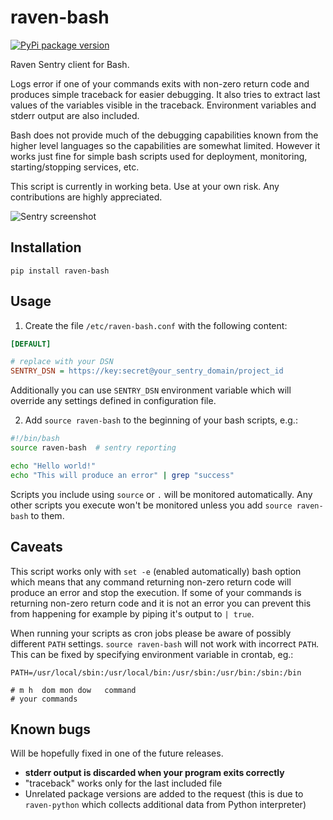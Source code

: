 # raven-bash
[![PyPi package version](https://badge.fury.io/py/raven-bash.png?v)](https://badge.fury.io/py/raven-bash)
    
Raven Sentry client for Bash.

Logs error if one of your commands exits with non-zero return code and produces simple traceback for easier debugging. It also tries to extract last values of the variables visible in the traceback. Environment variables and stderr output are also included.

Bash does not provide much of the debugging capabilities known from the higher level languages so the capabilities are somewhat limited. However it works just fine for simple bash scripts used for deployment, monitoring, starting/stopping services, etc.

This script is currently in working beta. Use at your own risk. Any contributions are highly appreciated.

![Sentry screenshot](https://upx.cz/yll8sbt7jsm991cssgoieb0akdpkl799lk3cea55)

## Installation
```shell
pip install raven-bash
```

## Usage
1. Create the file `/etc/raven-bash.conf` with the following content:
  ```ini
  [DEFAULT]
  
  # replace with your DSN
  SENTRY_DSN = https://key:secret@your_sentry_domain/project_id
  ```
  Additionally you can use `SENTRY_DSN` environment variable which will override any settings defined in configuration file.

2. Add `source raven-bash` to the beginning of your bash scripts, e.g.:
  ```bash
  #!/bin/bash
  source raven-bash  # sentry reporting
  
  echo "Hello world!"
  echo "This will produce an error" | grep "success"
  ```
  Scripts you include using `source` or `.` will be monitored automatically. Any other scripts you execute won't be monitored unless you add `source raven-bash` to them.
  
## Caveats
This script works only with `set -e` (enabled automatically) bash option which means that any command returning non-zero return code will produce an error and stop the execution. If some of your commands is returning non-zero return code and it is not an error you can prevent this from happening for example by piping it's output to `| true`.

When running your scripts as cron jobs please be aware of possibly different `PATH` settings. `source raven-bash` will not work with incorrect `PATH`. This can be fixed by specifying environment variable in crontab, eg.:

```crontab
PATH=/usr/local/sbin:/usr/local/bin:/usr/sbin:/usr/bin:/sbin:/bin

# m h  dom mon dow   command
# your commands
```

## Known bugs
Will be hopefully fixed in one of the future releases.

* **stderr output is discarded when your program exits correctly**
* "traceback" works only for the last included file
* Unrelated package versions are added to the request (this is due to `raven-python` which collects additional data from Python interpreter)
